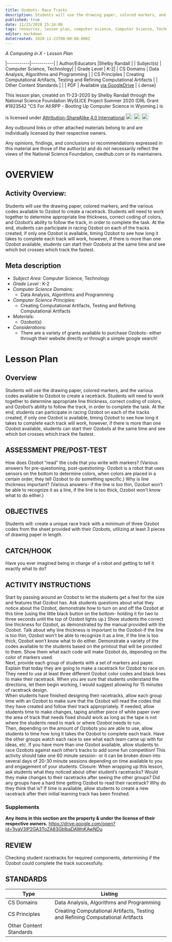 ```yaml
---
title: Ozobots- Race Tracks
description: Students will use the drawing paper, colored markers, and the various codes available to Ozobot to create a racetrack.  Students will need to work together to determine appropriate line thickness, correct coding of colors, and Ozobot’s ability to follow the track, in order to complete the task.  At the end, students can participate in racing Ozobot on each of the tracks created, if only one Ozobot is available, timing Ozobot to see how long it takes to complete each track will work, however, if there is more than one Ozobot available, students can start their Ozobots at the same time and see which bot crosses which track the fastest.
published: true
date: 11/23/2020 15:24:08
tags: resources, lesson plan, computer science, Computer Science, Technology 
editor: markdown
dateCreated: 2020-11-23T00:00:00.000Z
---
```

*A Computing in X - Lesson Plan*

|-----------|-----------|
| Author/Educators |Shelby Randall |
| Subject(s) | Computer Science, Technology|
| Grade Level | K-2|
| CS Domains | Data Analysis, Algorithms and Programming |
| CS Principles | Creating Computational Artifacts, Testing and Refining Computational Artifacts |
| Other Content Standards |  | 
| PDF | Available [via GoogleDrive](https://drive.google.com/open?id=1SMrv0nniXYjmlr3NBZyJQEz9-cpj4obh) |
{.dense}






This lesson plan, created on 11-23-2020 by Shelby Randall through the National Science Foundation WySLICE Project Summer 2020 (DRL Grant #1923542 "CS For All:RPP - Booting Up Computer Science in Wyoming.) is  <p xmlns:cc="http://creativecommons.org/ns#" >  is licensed under <a href="http://creativecommons.org/licenses/by-sa/4.0/?ref=chooser-v1" target="_blank" rel="license noopener noreferrer" style="display:inline-block;">Attribution-ShareAlike 4.0 International<img style="height:22px!important;margin-left:3px;vertical-align:text-bottom;" src="https://mirrors.creativecommons.org/presskit/icons/cc.svg?ref=chooser-v1"><img style="height:22px!important;margin-left:3px;vertical-align:text-bottom;" src="https://mirrors.creativecommons.org/presskit/icons/by.svg?ref=chooser-v1"><img style="height:22px!important;margin-left:3px;vertical-align:text-bottom;" src="https://mirrors.creativecommons.org/presskit/icons/sa.svg?ref=chooser-v1"></a></p>


Any outbound links or other attached materials belong to and are individually licensed by their respective owners. 


Any opinions, findings, and conclusions or recommendations expressed in this material are those of the author(s) and do not necessarily reflect the views of the National Science Foundation, cxedhub.com or its maintainers.


# OVERVIEW
## Activity Overview:  
Students will use the drawing paper, colored markers, and the various codes available to Ozobot to create a racetrack.  Students will need to work together to determine appropriate line thickness, correct coding of colors, and Ozobot’s ability to follow the track, in order to complete the task.  At the end, students can participate in racing Ozobot on each of the tracks created, if only one Ozobot is available, timing Ozobot to see how long it takes to complete each track will work, however, if there is more than one Ozobot available, students can start their Ozobots at the same time and see which bot crosses which track the fastest.
## Meta description
+ *Subject Area:* Computer Science, Technology 
+ *Grade Level :* K-2 
+ *Computer Science Domains:*
   + Data Analysis, Algorithms and Programming
+ *Computer Science Principles:*
   + Creating Computational Artifacts, Testing and Refining Computational Artifacts
+ *Materials:* 
   + Ozobot(s)
+ *Considerations:*
   + There are a variety of grants available to purchase Ozobots- either through their website directly or through a simple google search!


# Lesson Plan
## Overview
Students will use the drawing paper, colored markers, and the various codes available to Ozobot to create a racetrack.  Students will need to work together to determine appropriate line thickness, correct coding of colors, and Ozobot’s ability to follow the track, in order to complete the task.  At the end, students can participate in racing Ozobot on each of the tracks created, if only one Ozobot is available, timing Ozobot to see how long it takes to complete each track will work, however, if there is more than one Ozobot available, students can start their Ozobots at the same time and see which bot crosses which track the fastest.
## ASSESSMENT PRE/POST-TEST
How does Ozobot “read” the code that you write with markers? (Various answers for pre-questioning, post-questioning- Ozobot is a robot that uses sensors on the bottom to determine colors, when colors are placed in a certain order, they tell Ozobot to do something specific.) 
Why is line thickness important? (Various answers- if the line is too thin, Ozobot won’t be able to recognize it as a line, if the line is too thick, Ozobot won’t know what to do either.)
## OBJECTIVES
Students will: create a unique race track with a minimum of three Ozobot codes from the sheet provided with their Ozobots, utilizing at least 3 pieces of drawing paper in length.


## CATCH/HOOK
Have you ever imagined being in charge of a robot and getting to tell it exactly what to do?


## ACTIVITY INSTRUCTIONS
Start by passing around an Ozobot to let the students get a feel for the size and features that Ozobot has.  Ask students questions about what they notice about the Ozobot, demonstrate how to turn on and off the Ozobot at this time (using the little black button on the bottom- holding it for two to three seconds until the top of Ozobot lights up.) Show students the correct line thickness for Ozobot, as demonstrated by the manual provided with the Ozobot.  Talk about why line thickness is important to the Ozobot-if the line is too thin, Ozobot won’t be able to recognize it as a line, if the line is too thick, Ozobot won’t know what to do either.  Demonstrate a variety of the codes available to the students based on the printout that will be provided to them.  Show them what each code will make Ozobot do, depending on the color of markers used.  
Next, provide each group of students with a set of markers and paper.  Explain that today they are going to make a racetrack for Ozobot to race on.  They need to use at least three different Ozobot color codes and black lines to make their racetrack.  When you are sure that students understand the directions, let them begin working, I would suggest allowing for 15 minutes of racetrack design.   
When students have finished designing their racetracks, allow each group time with an Ozobot to make sure that the Ozobot will read the codes that they have created and follow their track appropriately.  If needed, allow students time to make changes, taping another piece of white paper over the area of track that needs fixed should work as long as the tape is not where the students need to mark or where Ozobot needs to run.   
Then, depending on the amount of Ozobots you are able to use, allow students to time how long it takes the Ozobot to complete each track.  Have the other groups watch each race to see what each team came up with for ideas, etc.  If you have more than one Ozobot available, allow students to race Ozobots against each other’s tracks to add some fun competition!
This activity should take one 60 minute session- or it can be broken down into several days of 20-30 minute sessions depending on time available to you and engagement of your students. 
Closure:
When wrapping up this lesson, ask students what they noticed about other student’s racetracks?  Would they make changes to their racetracks after seeing the other groups?  Did any groups have a hard time getting Ozobot to read their racetrack?  Why do they think that is?  If time is available, allow students to create a new racetrack after their initial learning track has been finished.


### Supplements
**Any items in this section are the property & under the license of their respective owners.**
https://drive.google.com/open?id=1IvaV3lP2GA3ToZA83GblbaDAWnKAwNDu




## REVIEW
Checking student racetracks for required components, determining if the Ozobot could complete the track successfully.
## STANDARDS        
| Type | Listing | 
|-----------|-----------|
| CS Domains  | Data Analysis, Algorithms and Programming|
| CS Principles   | Creating Computational Artifacts, Testing and Refining Computational Artifacts|
| Other Content Standards |   |